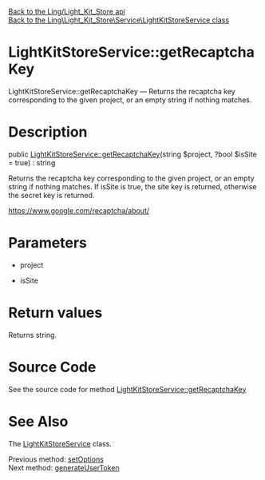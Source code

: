 [Back to the Ling/Light_Kit_Store api](https://github.com/lingtalfi/Light_Kit_Store/blob/master/doc/api/Ling/Light_Kit_Store.md)<br>
[Back to the Ling\Light_Kit_Store\Service\LightKitStoreService class](https://github.com/lingtalfi/Light_Kit_Store/blob/master/doc/api/Ling/Light_Kit_Store/Service/LightKitStoreService.md)


LightKitStoreService::getRecaptchaKey
================



LightKitStoreService::getRecaptchaKey — Returns the recaptcha key corresponding to the given project, or an empty string if nothing matches.




Description
================


public [LightKitStoreService::getRecaptchaKey](https://github.com/lingtalfi/Light_Kit_Store/blob/master/doc/api/Ling/Light_Kit_Store/Service/LightKitStoreService/getRecaptchaKey.md)(string $project, ?bool $isSite = true) : string




Returns the recaptcha key corresponding to the given project, or an empty string if nothing matches.
If isSite is true, the site key is returned, otherwise the secret key is returned.

https://www.google.com/recaptcha/about/




Parameters
================


- project

    

- isSite

    


Return values
================

Returns string.








Source Code
===========
See the source code for method [LightKitStoreService::getRecaptchaKey](https://github.com/lingtalfi/Light_Kit_Store/blob/master/Service/LightKitStoreService.php#L113-L117)


See Also
================

The [LightKitStoreService](https://github.com/lingtalfi/Light_Kit_Store/blob/master/doc/api/Ling/Light_Kit_Store/Service/LightKitStoreService.md) class.

Previous method: [setOptions](https://github.com/lingtalfi/Light_Kit_Store/blob/master/doc/api/Ling/Light_Kit_Store/Service/LightKitStoreService/setOptions.md)<br>Next method: [generateUserToken](https://github.com/lingtalfi/Light_Kit_Store/blob/master/doc/api/Ling/Light_Kit_Store/Service/LightKitStoreService/generateUserToken.md)<br>

